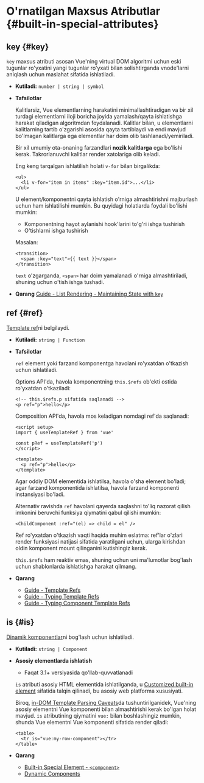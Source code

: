# O'rnatilgan Maxsus Atributlar {#built-in-special-attributes}

## key {#key}

`key` maxsus atributi asosan Vue'ning virtual DOM algoritmi uchun eski tugunlar ro'yxatini yangi tugunlar ro'yxati bilan solishtirganda vnode'larni aniqlash uchun maslahat sifatida ishlatiladi.

- **Kutiladi:** `number | string | symbol`

- **Tafsilotlar**

  Kalitlarsiz, Vue elementlarning harakatini minimallashtiradigan va bir xil turdagi elementlarni iloji boricha joyida yamalash/qayta ishlatishga harakat qiladigan algoritmdan foydalanadi. Kalitlar bilan, u elementlarni kalitlarning tartib o'zgarishi asosida qayta tartiblaydi va endi mavjud bo'lmagan kalitlarga ega elementlar har doim olib tashlanadi/yemiriladi.

  Bir xil umumiy ota-onaning farzandlari **nozik kalitlarga** ega bo'lishi kerak. Takrorlanuvchi kalitlar render xatolariga olib keladi.

  Eng keng tarqalgan ishlatilish holati `v-for` bilan birgalikda:

  ```vue-html
  <ul>
    <li v-for="item in items" :key="item.id">...</li>
  </ul>
  ```

  U element/komponentni qayta ishlatish o'rniga almashtirishni majburlash uchun ham ishlatilishi mumkin. Bu quyidagi holatlarda foydali bo'lishi mumkin:

  - Komponentning hayot aylanishi hook'larini to'g'ri ishga tushirish
  - O'tishlarni ishga tushirish

  Masalan:

  ```vue-html
  <transition>
    <span :key="text">{{ text }}</span>
  </transition>
  ```

  `text` o'zgarganda, `<span>` har doim yamalanadi o'rniga almashtiriladi, shuning uchun o'tish ishga tushadi.

- **Qarang** [Guide - List Rendering - Maintaining State with `key`](/guide/essentials/list#maintaining-state-with-key)

## ref {#ref}

[Template ref](/guide/essentials/template-refs)ni belgilaydi.

- **Kutiladi:** `string | Function`

- **Tafsilotlar**

  `ref` element yoki farzand komponentga havolani ro'yxatdan o'tkazish uchun ishlatiladi.

  Options API'da, havola komponentning `this.$refs` ob'ekti ostida ro'yxatdan o'tkaziladi:

  ```vue-html
  <!-- this.$refs.p sifatida saqlanadi -->
  <p ref="p">hello</p>
  ```

  Composition API'da, havola mos keladigan nomdagi ref'da saqlanadi:

  ```vue
  <script setup>
  import { useTemplateRef } from 'vue'

  const pRef = useTemplateRef('p')
  </script>

  <template>
    <p ref="p">hello</p>
  </template>
  ```

  Agar oddiy DOM elementida ishlatilsa, havola o'sha element bo'ladi; agar farzand komponentida ishlatilsa, havola farzand komponenti instansiyasi bo'ladi.

  Alternativ ravishda `ref` havolani qayerda saqlashni to'liq nazorat qilish imkonini beruvchi funksiya qiymatini qabul qilishi mumkin:

  ```vue-html
  <ChildComponent :ref="(el) => child = el" />
  ```

  Ref ro'yxatdan o'tkazish vaqti haqida muhim eslatma: ref'lar o'zlari render funksiyasi natijasi sifatida yaratilgani uchun, ularga kirishdan oldin komponent mount qilinganini kutishingiz kerak.

  `this.$refs` ham reaktiv emas, shuning uchun uni ma'lumotlar bog'lash uchun shablonlarda ishlatishga harakat qilmang.

- **Qarang**
  - [Guide - Template Refs](/guide/essentials/template-refs)
  - [Guide - Typing Template Refs](/guide/typescript/composition-api#typing-template-refs) <sup class="vt-badge ts" />
  - [Guide - Typing Component Template Refs](/guide/typescript/composition-api#typing-component-template-refs) <sup class="vt-badge ts" />

## is {#is}

[Dinamik komponentlar](/guide/essentials/component-basics#dynamic-components)ni bog'lash uchun ishlatiladi.

- **Kutiladi:** `string | Component`

- **Asosiy elementlarda ishlatish**
 
  - Faqat 3.1+ versiyasida qo'llab-quvvatlanadi

  `is` atributi asosiy HTML elementida ishlatilganda, u [Customized built-in element](https://html.spec.whatwg.org/multipage/custom-elements.html#custom-elements-customized-builtin-example) sifatida talqin qilinadi, bu asosiy web platforma xususiyati.

  Biroq, [in-DOM Template Parsing Caveats](/guide/essentials/component-basics#in-dom-template-parsing-caveats)da tushuntirilganidek, Vue'ning asosiy elementni Vue komponenti bilan almashtirishi kerak bo'lgan holat mavjud. `is` atributining qiymatini `vue:` bilan boshlashingiz mumkin, shunda Vue elementni Vue komponenti sifatida render qiladi:

  ```vue-html
  <table>
    <tr is="vue:my-row-component"></tr>
  </table>
  ```

- **Qarang**

  - [Built-in Special Element - `<component>`](/api/built-in-special-elements#component)
  - [Dynamic Components](/guide/essentials/component-basics#dynamic-components)
